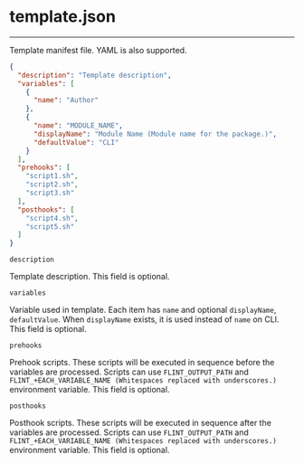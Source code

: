 # template.json

***

Template manifest file. YAML is also supported.

```json
{
  "description": "Template description",
  "variables": [
    {
      "name": "Author"
    },
    {
      "name": "MODULE_NAME",
      "displayName": "Module Name (Module name for the package.)",
      "defaultValue": "CLI"
    }
  ],
  "prehooks": [
    "script1.sh",
    "script2.sh",
    "script3.sh"
  ],
  "posthooks": [
    "script4.sh",
    "script5.sh"
  ]
}
```

`description`

Template description. This field is optional.

`variables`

Variable used in template. Each item has `name` and optional `displayName`, `defaultValue`. When `displayName` exists, it is used instead of `name` on CLI. This field is optional.

`prehooks`

Prehook scripts. These scripts will be executed in sequence before the variables are processed. Scripts can use `FLINT_OUTPUT_PATH` and `FLINT_+EACH_VARIABLE_NAME (Whitespaces replaced with underscores.)` environment variable. This field is optional.

`posthooks`

Posthook scripts. These scripts will be executed in sequence after the variables are processed. Scripts can use `FLINT_OUTPUT_PATH` and `FLINT_+EACH_VARIABLE_NAME (Whitespaces replaced with underscores.)` environment variable. This field is optional.
